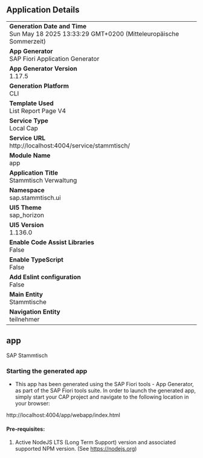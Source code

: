 ## Application Details
|               |
| ------------- |
|**Generation Date and Time**<br>Sun May 18 2025 13:33:29 GMT+0200 (Mitteleuropäische Sommerzeit)|
|**App Generator**<br>SAP Fiori Application Generator|
|**App Generator Version**<br>1.17.5|
|**Generation Platform**<br>CLI|
|**Template Used**<br>List Report Page V4|
|**Service Type**<br>Local Cap|
|**Service URL**<br>http://localhost:4004/service/stammtisch/|
|**Module Name**<br>app|
|**Application Title**<br>Stammtisch Verwaltung|
|**Namespace**<br>sap.stammtisch.ui|
|**UI5 Theme**<br>sap_horizon|
|**UI5 Version**<br>1.136.0|
|**Enable Code Assist Libraries**<br>False|
|**Enable TypeScript**<br>False|
|**Add Eslint configuration**<br>False|
|**Main Entity**<br>Stammtische|
|**Navigation Entity**<br>teilnehmer|

## app

SAP Stammtisch

### Starting the generated app

-   This app has been generated using the SAP Fiori tools - App Generator, as part of the SAP Fiori tools suite.  In order to launch the generated app, simply start your CAP project and navigate to the following location in your browser:

http://localhost:4004/app/webapp/index.html

#### Pre-requisites:

1. Active NodeJS LTS (Long Term Support) version and associated supported NPM version.  (See https://nodejs.org)


